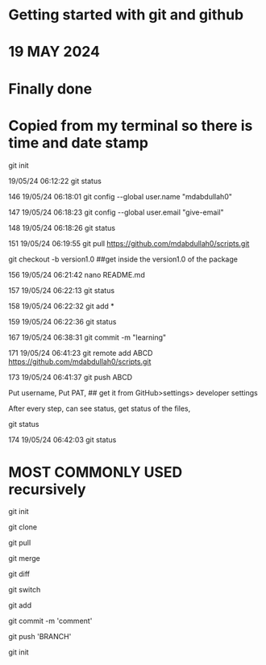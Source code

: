 Getting started with git and github
===========

19 MAY 2024
=============

Finally done
===============


Copied from my terminal so there is time and date stamp
=

git init

19/05/24 06:12:22 git status

  146  19/05/24 06:18:01 git config --global user.name "mdabdullah0"

  147  19/05/24 06:18:23 git config --global user.email "give-email"

  148  19/05/24 06:18:26 git status

  151  19/05/24 06:19:55 git pull https://github.com/mdabdullah0/scripts.git

git checkout -b version1.0 ##get inside the version1.0 of the package


  156  19/05/24 06:21:42 nano README.md

  157  19/05/24 06:22:13 git status

  158  19/05/24 06:22:32 git add *

  159  19/05/24 06:22:36 git status

  167  19/05/24 06:38:31 git commit -m "learning"

  171  19/05/24 06:41:23 git remote add ABCD https://github.com/mdabdullah0/scripts.git

  173  19/05/24 06:41:37 git push ABCD

Put username,
Put PAT, ## get it from GitHub>settings> developer settings

After every step, can see status, get status of the files,

git status


  174  19/05/24 06:42:03 git status



MOST COMMONLY USED recursively
==================

git init

git clone 

git pull

git merge

git diff

git switch

git add

git commit -m 'comment'

git push 'BRANCH'

git init 
